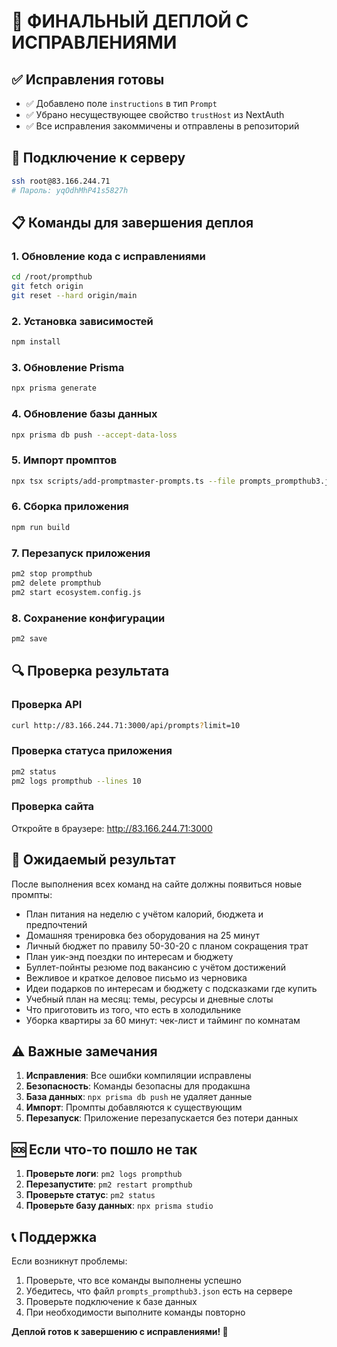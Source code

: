 # 🚀 ФИНАЛЬНЫЙ ДЕПЛОЙ С ИСПРАВЛЕНИЯМИ

## ✅ Исправления готовы
- ✅ Добавлено поле `instructions` в тип `Prompt`
- ✅ Убрано несуществующее свойство `trustHost` из NextAuth
- ✅ Все исправления закоммичены и отправлены в репозиторий

## 🔐 Подключение к серверу
```bash
ssh root@83.166.244.71
# Пароль: yqOdhMhP41s5827h
```

## 📋 Команды для завершения деплоя

### 1. Обновление кода с исправлениями
```bash
cd /root/prompthub
git fetch origin
git reset --hard origin/main
```

### 2. Установка зависимостей
```bash
npm install
```

### 3. Обновление Prisma
```bash
npx prisma generate
```

### 4. Обновление базы данных
```bash
npx prisma db push --accept-data-loss
```

### 5. Импорт промптов
```bash
npx tsx scripts/add-promptmaster-prompts.ts --file prompts_prompthub3.json
```

### 6. Сборка приложения
```bash
npm run build
```

### 7. Перезапуск приложения
```bash
pm2 stop prompthub
pm2 delete prompthub
pm2 start ecosystem.config.js
```

### 8. Сохранение конфигурации
```bash
pm2 save
```

## 🔍 Проверка результата

### Проверка API
```bash
curl http://83.166.244.71:3000/api/prompts?limit=10
```

### Проверка статуса приложения
```bash
pm2 status
pm2 logs prompthub --lines 10
```

### Проверка сайта
Откройте в браузере: http://83.166.244.71:3000

## 🎯 Ожидаемый результат

После выполнения всех команд на сайте должны появиться новые промпты:
- План питания на неделю с учётом калорий, бюджета и предпочтений
- Домашняя тренировка без оборудования на 25 минут
- Личный бюджет по правилу 50-30-20 с планом сокращения трат
- План уик-энд поездки по интересам и бюджету
- Буллет-пойнты резюме под вакансию с учётом достижений
- Вежливое и краткое деловое письмо из черновика
- Идеи подарков по интересам и бюджету с подсказками где купить
- Учебный план на месяц: темы, ресурсы и дневные слоты
- Что приготовить из того, что есть в холодильнике
- Уборка квартиры за 60 минут: чек-лист и тайминг по комнатам

## ⚠️ Важные замечания

1. **Исправления**: Все ошибки компиляции исправлены
2. **Безопасность**: Команды безопасны для продакшна
3. **База данных**: `npx prisma db push` не удаляет данные
4. **Импорт**: Промпты добавляются к существующим
5. **Перезапуск**: Приложение перезапускается без потери данных

## 🆘 Если что-то пошло не так

1. **Проверьте логи**: `pm2 logs prompthub`
2. **Перезапустите**: `pm2 restart prompthub`
3. **Проверьте статус**: `pm2 status`
4. **Проверьте базу данных**: `npx prisma studio`

## 📞 Поддержка

Если возникнут проблемы:
1. Проверьте, что все команды выполнены успешно
2. Убедитесь, что файл `prompts_prompthub3.json` есть на сервере
3. Проверьте подключение к базе данных
4. При необходимости выполните команды повторно

**Деплой готов к завершению с исправлениями! 🎉**
